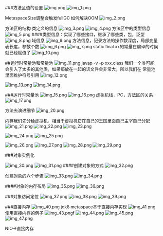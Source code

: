 ###方法区值的设置
![img.png](img.png)
![img_1.png](img_1.png)

MetaspaceSize调整会触发fullGC
如何解决OOM
![img_2.png](img_2.png)

方法区的结构
类定义的信息
![img_3.png](img_3.png)
![img_4.png](img_4.png)
方法区中的类型信息
![img_5.png](img_5.png)
####类型信息：实现了哪些接口，继承了哪些类，包，泛型
![img_8.png](img_8.png)
域信息
![img_9.png](img_9.png)
方法信息，记录方法的操作数深度，局部变量表长度，参数个数
![img_6.png](img_6.png)
![img_7.png](img_7.png)
static final xx的常量在编译的时候就已经赋值了
![img_10.png](img_10.png)

##运行时常量池和常量池
![img_11.png](img_11.png)
javap -v -p xxx.class
我们一个类可能会引入了太多的其他类，如果都放在一起的话文件会非常大，所以我们在
常量池里面维护符号引用
![img_12.png](img_12.png)

![img_13.png](img_13.png)
![img_14.png](img_14.png)

###运行时常量池
![img_15.png](img_15.png)
![img_16.png](img_16.png)
虚拟机栈，PC，方法区的关系
![img_17.png](img_17.png)


方法去演进细节
![img_20.png](img_20.png)

内存我们先分给虚拟机，相当于虚拟机它在自己的王国里面自己主宰自己分配
![img_21.png](img_21.png)
![img_22.png](img_22.png)
![img_23.png](img_23.png)

![img_24.png](img_24.png)
![img_25.png](img_25.png)

![img_26.png](img_26.png)
![img_27.png](img_27.png)
![img_28.png](img_28.png)
![img_29.png](img_29.png)

###对象实例化

![img_30.png](img_30.png)
![img_31.png](img_31.png)
####创建对象的方式
![img_32.png](img_32.png)

创建对象的六个步骤
![img_33.png](img_33.png)
![img_34.png](img_34.png)

####对象的内存布局
![img_35.png](img_35.png)
![img_36.png](img_36.png)

###对象访问定位
![img_37.png](img_37.png)
![img_38.png](img_38.png)
![img_39.png](img_39.png)

###直接内存
![img_40.png](img_40.png)
jdk8 metaspace基于直接内存实现
![img_41.png](img_41.png)
使用直接内存的例子
![img_43.png](img_43.png)f
![img_44.png](img_44.png)
![img_45.png](img_45.png)
![img_47.png](img_47.png)

NIO->直接内存

